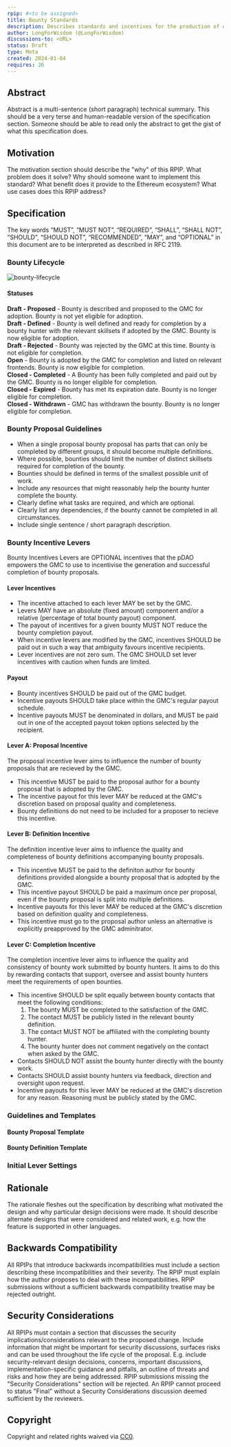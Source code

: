 ```yaml
---
rpip: #<to be assigned>
title: Bounty Standards
description: Describes standards and incentives for the production of effective bounty proposals.
author: LongForWisdom (@LongForWisdom)
discussions-to: <URL>
status: Draft
type: Meta
created: 2024-01-04
requires: 26
---
```


## Abstract
Abstract is a multi-sentence (short paragraph) technical summary. This should be a very terse and human-readable version of the specification section. Someone should be able to read only the abstract to get the gist of what this specification does.

## Motivation
The motivation section should describe the "why" of this RPIP. What problem does it solve? Why should someone want to implement this standard? What benefit does it provide to the Ethereum ecosystem? What use cases does this RPIP address?

## Specification
The key words “MUST”, “MUST NOT”, “REQUIRED”, “SHALL”, “SHALL NOT”, “SHOULD”, “SHOULD NOT”, “RECOMMENDED”, “MAY”, and “OPTIONAL” in this document are to be interpreted as described in RFC 2119.

### Bounty Lifecycle

![bounty-lifecycle](..\assets\rpip-bountystandards\bounty-lifecycle.png)

#### Statuses
**Draft - Proposed** - Bounty is described and proposed to the GMC for adoption. Bounty is not yet eligible for adoption.  
**Draft - Defined** - Bounty is well defined and ready for completion by a bounty hunter with the relevant skillsets if adopted by the GMC. Bounty is now eligible for adoption.  
**Draft - Rejected** - Bounty was rejected by the GMC at this time. Bounty is not eligible for completion.  
**Open** - Bounty is adopted by the GMC for completion and listed on relevant frontends. Bounty is now eligible for completion.  
**Closed - Completed** - A Bounty has been fully completed and paid out by the GMC. Bounty is no longer eligible for completion.  
**Closed - Expired** - Bounty has met its expiration date. Bounty is no longer eligible for completion.  
**Closed - Withdrawn** - GMC has withdrawn the bounty. Bounty is no longer eligible for completion.  

### Bounty Proposal Guidelines
* When a single proposal bounty proposal has parts that can only be completed by different groups, it should become multiple definitions. 
* Where possible, bounties should limit the number of distinct skillsets required for completion of the bounty.
* Bounties should be defined in terms of the smallest possible unit of work.
* Include any resources that might reasonably help the bounty hunter complete the bounty.
* Clearly define what tasks are required, and which are optional.
* Clearly list any dependencies, if the bounty cannot be completed in all circumstances.
* Include single sentence / short paragraph description.

### Bounty Incentive Levers
Bounty Incentives Levers are OPTIONAL incentives that the pDAO empowers the GMC to use to incentivise the generation and successful completion of bounty proposals.

#### Lever Incentives
* The incentive attached to each lever MAY be set by the GMC. 
* Levers MAY have an absolute (fixed amount) component and/or a relative (percentage of total bounty payout) component. 
* The payout of incentives for a given bounty MUST NOT reduce the bounty completion payout. 
* When incentive levers are modified by the GMC, incentives SHOULD be paid out in such a way that ambiguity favours incentive recipients.
* Lever incentives are not zero sum. The GMC SHOULD set lever incentives with caution when funds are limited. 

#### Payout
* Bounty incentives SHOULD be paid out of the GMC budget.
* Incentive payouts SHOULD take place within the GMC's regular payout schedule.
* Incentive payouts MUST be denominated in dollars, and MUST be paid out in one of the accepted payout token options selected by the recipient.

#### Lever A: Proposal Incentive
The proposal incentive lever aims to influence the number of bounty proposals that are recieved by the GMC.
* This incentive MUST be paid to the proposal author for a bounty proposal that is adopted by the GMC. 
* The incentive payout for this lever MAY be reduced at the GMC's discretion based on proposal quality and completeness.
* Bounty definitions do not need to be included for a proposer to recieve this incentive.

#### Lever B: Definition Incentive
The definition incentive lever aims to influence the quality and completeness of bounty definitions accompanying bounty proposals.
* This incentive MUST be paid to the definiton author for bounty definitions provided alongside a bounty proposal that is adopted by the GMC. 
* This incentive payout SHOULD be paid a maximum once per proposal, even if the bounty proposal is split into multiple definitions.
* Incentive payouts for this lever MAY be reduced at the GMC's discretion based on definition quality and completeness.
* This incentive must go to the proposal author unless an alternative is explicitly preapproved by the GMC adminitrator.

#### Lever C: Completion Incentive
The completion incentive lever aims to influence the quality and consistency of bounty work submitted by bounty hunters. It aims to do this by rewarding contacts that support, oversee and assist bounty hunters meet the requirements of open bounties. 
* This incentive SHOULD be split equally between bounty contacts that meet the following conditions:
  1. The bounty MUST be completed to the satisfaction of the GMC.
  2. The contact MUST be publicly listed in the relevant bounty definition.
  3. The contact MUST NOT be affiliated with the completing bounty hunter.
  4. The bounty hunter does not comment negatively on the contact when asked by the GMC.
* Contacts SHOULD NOT assist the bounty hunter directly with the bounty work.
* Contacts SHOULD assist bounty hunters via feedback, direction and oversight upon request.
* Incentive payouts for this lever MAY be reduced at the GMC's discretion for any reason. Reasoning must be publicly stated by the GMC.

### Guidelines and Templates

#### Bounty Proposal Template

#### Bounty Definition Template

### Initial Lever Settings

## Rationale
The rationale fleshes out the specification by describing what motivated the design and why particular design decisions were made. It should describe alternate designs that were considered and related work, e.g. how the feature is supported in other languages.

## Backwards Compatibility
All RPIPs that introduce backwards incompatibilities must include a section describing these incompatibilities and their severity. The RPIP must explain how the author proposes to deal with these incompatibilities. RPIP submissions without a sufficient backwards compatibility treatise may be rejected outright.

## Security Considerations
All RPIPs must contain a section that discusses the security implications/considerations relevant to the proposed change. Include information that might be important for security discussions, surfaces risks and can be used throughout the life cycle of the proposal. E.g. include security-relevant design decisions, concerns, important discussions, implementation-specific guidance and pitfalls, an outline of threats and risks and how they are being addressed. RPIP submissions missing the "Security Considerations" section will be rejected. An RPIP cannot proceed to status "Final" without a Security Considerations discussion deemed sufficient by the reviewers.

## Copyright
Copyright and related rights waived via [CC0](https://creativecommons.org/publicdomain/zero/1.0/).
